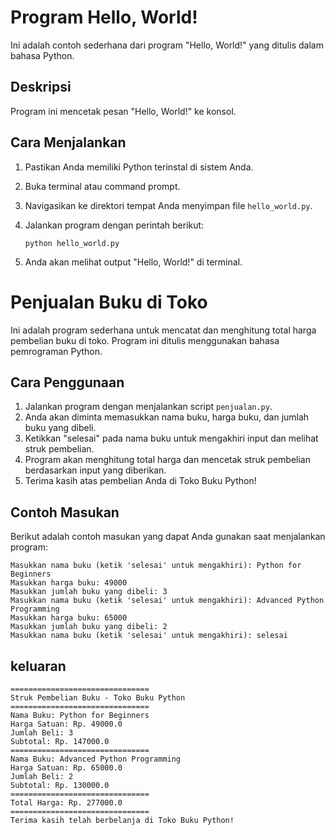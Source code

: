 # Program Hello, World!

Ini adalah contoh sederhana dari program "Hello, World!" yang ditulis dalam bahasa Python.

## Deskripsi

Program ini mencetak pesan "Hello, World!" ke konsol.

## Cara Menjalankan

1. Pastikan Anda memiliki Python terinstal di sistem Anda.
2. Buka terminal atau command prompt.
3. Navigasikan ke direktori tempat Anda menyimpan file `hello_world.py`.
4. Jalankan program dengan perintah berikut:

    ```shell
    python hello_world.py
    ```

5. Anda akan melihat output "Hello, World!" di terminal.

# Penjualan Buku di Toko

Ini adalah program sederhana untuk mencatat dan menghitung total harga pembelian buku di toko. Program ini ditulis menggunakan bahasa pemrograman Python.

## Cara Penggunaan

1. Jalankan program dengan menjalankan script `penjualan.py`.
2. Anda akan diminta memasukkan nama buku, harga buku, dan jumlah buku yang dibeli.
3. Ketikkan "selesai" pada nama buku untuk mengakhiri input dan melihat struk pembelian.
4. Program akan menghitung total harga dan mencetak struk pembelian berdasarkan input yang diberikan.
5. Terima kasih atas pembelian Anda di Toko Buku Python!

## Contoh Masukan

Berikut adalah contoh masukan yang dapat Anda gunakan saat menjalankan program:

```
Masukkan nama buku (ketik 'selesai' untuk mengakhiri): Python for Beginners
Masukkan harga buku: 49000
Masukkan jumlah buku yang dibeli: 3
Masukkan nama buku (ketik 'selesai' untuk mengakhiri): Advanced Python Programming
Masukkan harga buku: 65000
Masukkan jumlah buku yang dibeli: 2
Masukkan nama buku (ketik 'selesai' untuk mengakhiri): selesai
```

## keluaran 
```
===============================
Struk Pembelian Buku - Toko Buku Python
===============================
Nama Buku: Python for Beginners
Harga Satuan: Rp. 49000.0
Jumlah Beli: 3
Subtotal: Rp. 147000.0
===============================
Nama Buku: Advanced Python Programming
Harga Satuan: Rp. 65000.0
Jumlah Beli: 2
Subtotal: Rp. 130000.0
===============================
Total Harga: Rp. 277000.0
===============================
Terima kasih telah berbelanja di Toko Buku Python!
```